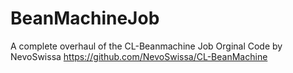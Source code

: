 # BeanMachineJob
A complete overhaul of the CL-Beanmachine Job
Orginal Code by NevoSwissa https://github.com/NevoSwissa/CL-BeanMachine
